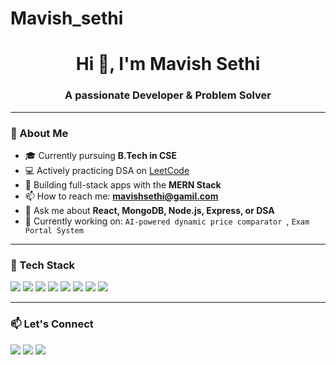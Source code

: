 # Mavish_sethi
<h1 align="center">Hi 👋, I'm Mavish Sethi</h1>
<h3 align="center">A passionate Developer & Problem Solver</h3>


---

### 🌱 About Me

- 🎓 Currently pursuing **B.Tech in CSE**
- 💻 Actively practicing DSA on [LeetCode](https://leetcode.com/u/Mavish_sethi/)
- 🚀 Building full-stack apps with the **MERN Stack**
- 📫 How to reach me: **mavishsethi@gamil.com**
- 💬 Ask me about **React, MongoDB, Node.js, Express, or DSA**
- 🔭 Currently working on: `AI-powered dynamic price comparator `, `Exam Portal System`

---

### 🚀 Tech Stack

<p>
  <img src="https://img.shields.io/badge/C++-00599C?style=for-the-badge&logo=c%2B%2B&logoColor=white"/>
  <img src="https://img.shields.io/badge/JavaScript-F7DF1E?style=for-the-badge&logo=javascript&logoColor=black"/>
  <img src="https://img.shields.io/badge/Node.js-339933?style=for-the-badge&logo=nodedotjs&logoColor=white"/>
  <img src="https://img.shields.io/badge/Express.js-000000?style=for-the-badge&logo=express&logoColor=white"/>
  <img src="https://img.shields.io/badge/React-20232a?style=for-the-badge&logo=react&logoColor=61DAFB"/>
  <img src="https://img.shields.io/badge/MongoDB-4EA94B?style=for-the-badge&logo=mongodb&logoColor=white"/>
  <img src="https://img.shields.io/badge/TailwindCSS-06B6D4?style=for-the-badge&logo=tailwindcss&logoColor=white"/>
  <img src="https://img.shields.io/badge/Git-F05032?style=for-the-badge&logo=git&logoColor=white"/>
</p>

---


### 📫 Let's Connect

<p>
  <a href="https://www.linkedin.com/in/mavish-sethi/" target="_blank"><img src="https://img.shields.io/badge/LinkedIn-blue?style=for-the-badge&logo=linkedin&logoColor=white"/></a>
  <a href="mailto:mavishsethi@gmail.com"><img src="https://img.shields.io/badge/Email-D14836?style=for-the-badge&logo=gmail&logoColor=white"/></a>
  <a href="https://leetcode.com/u/Mavish_sethi/"><img src="https://img.shields.io/badge/LeetCode-FFA116?style=for-the-badge&logo=leetcode&logoColor=black"/></a>
</p>

